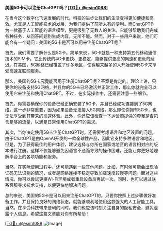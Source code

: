**美国5G卡可以注册ChatGPT吗？[[TG💪+ @esim1088](https://t.me/s/esim1088)]**

在当今这个数字化飞速发展的时代，科技的进步让我们的生活变得更加便捷和高效。尤其是人工智能技术的发展，为我们提供了前所未有的便利。而ChatGPT作为一款基于人工智能的语言模型，更是吸引了无数人的关注。它能够帮助我们完成各种任务，从回答问题到生成内容，无所不能。然而，对于一些用户来说，他们可能会有一个疑问：美国的5G卡是否可以用来注册ChatGPT呢？

首先，我们需要了解什么是5G卡。简单来说，5G卡就是一种支持第五代移动通信技术的SIM卡。它比传统的4G卡更快、更稳定，能够提供更高的网速和更低的延迟。在美国，5G网络已经覆盖了许多地区，使得越来越多的人开始使用5G卡来享受高速互联网服务。

那么，美国的5G卡究竟能否用于注册ChatGPT呢？答案是肯定的。理论上讲，只要你的设备支持5G网络，并且你的5G卡已经激活并正常工作，那么你就完全可以使用它来注册和使用ChatGPT。不过，在实际操作中，还需要注意一些细节。

首先，你需要确保你的设备已经正确安装了5G卡，并且已经成功连接到了5G网络。这一步非常重要，因为如果设备无法接入5G网络，那么即使你拥有5G卡，也无法享受到其带来的高速体验。此外，你还应该检查一下运营商提供的套餐是否包含足够的流量，以满足日常使用ChatGPT的需求。

其次，当你决定使用5G卡注册ChatGPT时，还需要考虑语言和地区设置的问题。由于ChatGPT是由OpenAI开发的一款全球性产品，因此它支持多种语言和地区。但是，为了获得最佳的用户体验，建议选择与你所在国家或地区的语言相对应的版本进行注册。这样不仅能够避免因语言不通而导致的操作困难，还能让你更好地理解平台上的各项功能和服务。

当然，在实际使用过程中，还可能遇到一些其他问题。比如，有时候可能会出现验证码无法识别的情况，或者是网络连接不稳定导致加载速度较慢等问题。面对这些情况，你可以尝试更换Wi-Fi环境或者重启设备后再试一次。同时，也可以通过联系客服寻求技术支持，以便更快地解决问题。

总的来说，美国的5G卡是可以用来注册ChatGPT的。只要你按照上述步骤做好准备工作，并且保持良好的网络状态，就能够顺利地使用这款强大的人工智能工具。当然，在享受科技带来便利的同时，我们也应该时刻关注自身的隐私安全，避免泄露个人信息。希望这篇文章能对你有所帮助！

[[TG💪+ @esim1088](https://t.me/s/esim1088) ![Image](https://i.postimg.cc/4NQfJmqS/Snipaste-2025-05-13-00-14-12.png)]